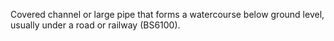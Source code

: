 Covered channel or large pipe that forms a watercourse below ground level, usually under a road or railway (BS6100).